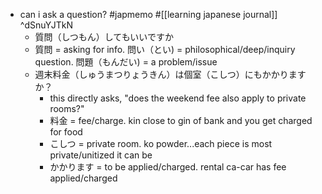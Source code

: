   * can i ask a question? #japmemo #[[learning japanese journal]] ^dSnuYJTkN
    * 質問（しつもん）してもいいですか
    * 質問 = asking for info. 問い（とい) = philosophical/deep/inquiry question. 問題（もんだい) = a problem/issue
    * 週末料金（しゅうまつりょうきん）は個室（こしつ）にもかかりますか？
      * this directly asks, "does the weekend fee also apply to private rooms?"
      * 料金 = fee/charge. kin close to gin of bank and you get charged for food
      * こしつ = private room. ko powder...each piece is most private/unitized it can be
      * かかります = to be applied/charged. rental ca-car has fee applied/charged
